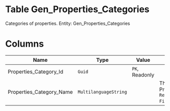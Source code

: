 # Table Gen_Properties_Categories

Categories of properties. Entity: Gen_Properties_Categories

# Columns

| Name | Type | Value | Description |
| - | - | - | --- |
|Properties_Category_Id|`Guid`|`PK`, Readonly||
|Properties_Category_Name|`MultilanguageString`||The name of this PropertiesCategory. `Required` `Filter(eq;like)` `ORD` |
